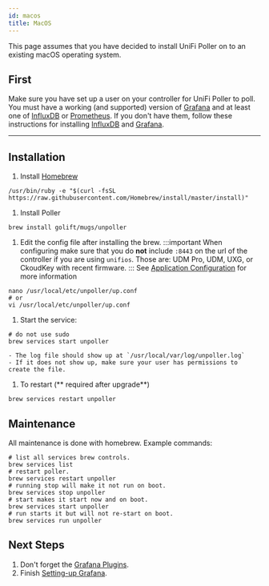 ```yaml
---
id: macos
title: MacOS
---
```


This page assumes that you have decided to install UniFi Poller on to an existing macOS operating system.

## First

Make sure you have set up a user on your controller for UniFi Poller to poll. You must have
a working (and supported) version of [Grafana](../dependencies/grafana) and at
least one of [InfluxDB](../dependencies/influxDB) or [Prometheus](../dependencies/prometheus).
If you don't have them, follow these instructions for installing
[InfluxDB](../dependencies/influxdb) and [Grafana](../dependencies/grafana).

---

## Installation

1. Install [Homebrew](https://brew.sh/)
  ```shell
  /usr/bin/ruby -e "$(curl -fsSL https://raw.githubusercontent.com/Homebrew/install/master/install)"
  ```
1. Install Poller
  ```
  brew install golift/mugs/unpoller
  ```
1. Edit the config file after installing the brew.
  :::important
  When configuring make sure that you do **not** include `:8443` on the url of the controller
  if you are using `unifios`. Those are: UDM Pro, UDM, UXG, or CkoudKey with recent firmware.
  :::
  See [Application Configuration](../install/configuration) for more information
  ```shell
  nano /usr/local/etc/unpoller/up.conf
  # or
  vi /usr/local/etc/unpoller/up.conf
  ```
1. Start the service:
  ```shell
  # do not use sudo
  brew services start unpoller
  ```
    - The log file should show up at `/usr/local/var/log/unpoller.log`
    - If it does not show up, make sure your user has permissions to create the file.
1. To restart (** required after upgrade**)
  ```shell
  brew services restart unpoller
  ```

## Maintenance

All maintenance is done with homebrew. Example commands:

```shell
# list all services brew controls.
brew services list
# restart poller.
brew services restart unpoller
# running stop will make it not run on boot.
brew services stop unpoller
# start makes it start now and on boot.
brew services start unpoller
# run starts it but will not re-start on boot.
brew services run unpoller
```

## Next Steps

1. Don't forget the [Grafana Plugins](../dependencies/grafana#plugins).
1. Finish [Setting-up Grafana](../install/grafana).
